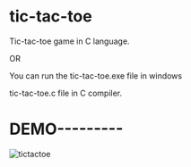 # tic-tac-toe

Tic-tac-toe game in C language.

OR

You can run the tic-tac-toe.exe file in windows

tic-tac-toe.c file in C compiler.

<h1>DEMO---------</h1>


![tictactoe](https://user-images.githubusercontent.com/82973846/204030679-2b90f4a3-3985-4ad4-948d-58c4bf5c510c.gif)


